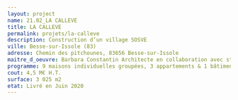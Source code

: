 ```yaml
---
layout: project
name: 21.02_LA CALLEVE
title: LA CALLEVE
permalink: projets/la-calleve
description: Construction d’un village SOSVE
ville: Besse-sur-Issole (83)
adresse: Chemin des pitchounes, 83656 Besse-sur-Issole
maitre_d_oeuvre: Barbara Constantin Architecte en collaboration avec studio. AQUI
programme: 9 maisons individuelles groupées, 3 appartements & 1 bâtiment administratif
cout: 4,5 M€ H.T.
surface: 3 025 m2
etat: Livré en Juin 2020
---
```

